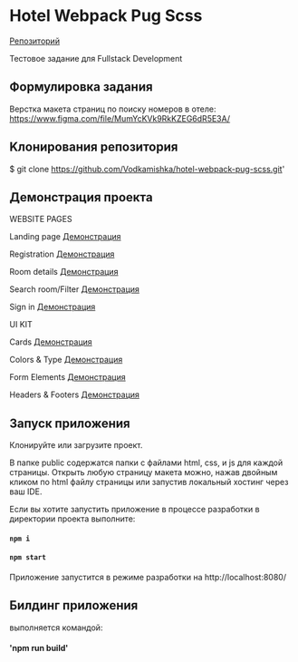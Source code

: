 # Hotel Webpack Pug Scss

[Репозиторий](https://github.com/Vodkamishka/hotel-webpack-pug-scss)

Тестовое задание для Fullstack Development

## Формулировка задания

Верстка макета страниц по поиску номеров в отеле: https://www.figma.com/file/MumYcKVk9RkKZEG6dR5E3A/ 

## Kлонирования репозитория 

$ git clone https://github.com/Vodkamishka/hotel-webpack-pug-scss.git'

## Демонстрация проекта

WEBSITE PAGES

Landing page [Демонстрация](https://vodkamishka.github.io/hotel-webpack-pug-scss/public/website-pages/landing/landing.html)

Registration [Демонстрация](https://vodkamishka.github.io/hotel-webpack-pug-scss/public/website-pages/registration/registration.html)

Room details [Демонстрация](https://vodkamishka.github.io/hotel-webpack-pug-scss/public/website-pages/room-details/room-details.html)

Search room/Filter [Демонстрация](https://vodkamishka.github.io/hotel-webpack-pug-scss/public/website-pages/search-room-filter/search-room-filter.html)

Sign in [Демонстрация](https://vodkamishka.github.io/hotel-webpack-pug-scss/public/website-pages/sign-in/sign-in.html)

UI KIT

Cards [Демонстрация](https://vodkamishka.github.io/hotel-webpack-pug-scss/public/ui-kit/cards/cards.html)

Colors & Type [Демонстрация](https://vodkamishka.github.io/hotel-webpack-pug-scss/public/ui-kit/colors-type/colors-type.html)

Form Elements [Демонстрация](https://vodkamishka.github.io/hotel-webpack-pug-scss/public/ui-kit/form-elements/form-elements.html)

Headers & Footers [Демонстрация](https://vodkamishka.github.io/hotel-webpack-pug-scss/public/ui-kit/headers-footers/headers-footers.html)

## Запуск приложения

Клонируйте или загрузите проект. 

В папке public содержатся папки с файлами html, css, и js для каждой страницы.
Открыть любую страницу макета можно, нажав двойным кликом по html файлу страницы или запустив локальный хостинг через ваш IDE.

Если вы хотите запустить приложение в процессе разработки в директории проекта выполните:

#### `npm i`

#### `npm start`

Приложение запустится в режиме разработки на http://localhost:8080/

## Билдинг приложения

выполняется командой:

#### 'npm run build'

